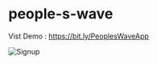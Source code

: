# people-s-wave

Vist Demo : https://bit.ly/PeoplesWaveApp

![Signup](https://github.com/LordSandeepa/people-s-wave/assets/108658788/2b61aeb0-f262-466b-95e4-2353d20bb73e)
